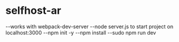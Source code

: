 # selfhost-ar
 
--works with webpack-dev-server
--node server.js to start project on localhost:3000
--npm init -y
--npm install
--sudo npm run dev

